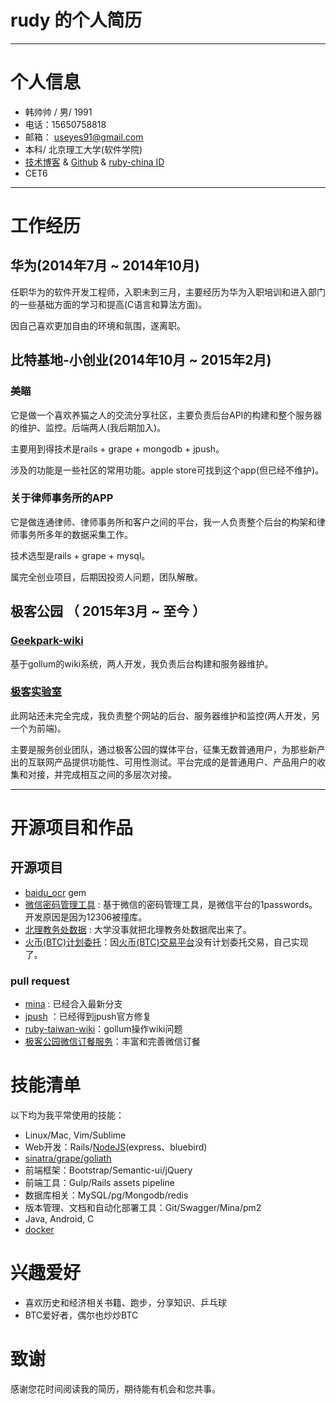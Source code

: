 # rudy 的个人简历
---
# 个人信息

 - 韩帅帅 / 男/ 1991 
 - 电话：15650758818 
 - 邮箱： useyes91@gmail.com
 - 本科/ 北京理工大学(软件学院)
 - [技术博客](http://freeza91.github.io/)  &  [Github](https://github.com/freeza91) & [ruby-china ID](https://ruby-china.org/rudy)
 - CET6
 
---

# 工作经历

## 华为(2014年7月 ~ 2014年10月)
任职华为的软件开发工程师，入职未到三月，主要经历为华为入职培训和进入部门的一些基础方面的学习和提高(C语言和算法方面)。

因自己喜欢更加自由的环境和氛围，遂离职。
 
## 比特基地-小创业(2014年10月 ~ 2015年2月)

### 美瞄
它是做一个喜欢养猫之人的交流分享社区，主要负责后台API的构建和整个服务器的维护、监控。后端两人(我后期加入)。

主要用到得技术是rails + grape + mongodb + jpush。

涉及的功能是一些社区的常用功能。apple store可找到这个app(但已经不维护)。

### 关于律师事务所的APP
它是做连通律师、律师事务所和客户之间的平台，我一人负责整个后台的构架和律师事务所多年的数据采集工作。

技术选型是rails + grape + mysql。

属完全创业项目，后期因投资人问题，团队解散。

## 极客公园 （ 2015年3月 ~ 至今 ）

### [Geekpark-wiki](https://github.com/GeekPark/Geek_Wiki)
基于gollum的wiki系统，两人开发，我负责后台构建和服务器维护。
### [极客实验室](http://geeklab.cc/)

此网站还未完全完成，我负责整个网站的后台、服务器维护和监控(两人开发，另一个为前端)。

主要是服务创业团队，通过极客公园的媒体平台，征集无数普通用户，为那些新产出的互联网产品提供功能性、可用性测试。平台完成的是普通用户、产品用户的收集和对接，并完成相互之间的多层次对接。

---

# 开源项目和作品

## 开源项目

 - [baidu_ocr](https://github.com/Freeza91/baidu_ocr) gem
 - [微信密码管理工具](https://github.com/Freeza91/secret-wechat) : 基于微信的密码管理工具，是微信平台的1passwords。开发原因是因为12306被撞库。
 - [北理教务处数据](https://github.com/Freeza91/bit-jwc-v1) : 大学没事就把北理教务处数据爬出来了。
 - [火币(BTC)计划委托](https://github.com/Freeza91/btc-auto-trade)：因[火币(BTC)交易平台](https://www.huobi.com/)没有计划委托交易，自己实现了。

 
### pull request

- [mina](https://github.com/mina-deploy/mina/pull/349) : 已经合入最新分支
- [jpush](https://github.com/jpush/jpush-api-ruby-client/pull/6) ：已经得到jpush官方修复
- [ruby-taiwan-wiki](https://github.com/rubytaiwan/ruby-taiwan/pull/111/files)：gollum操作wiki问题
- [极客公园微信订餐服务](https://github.com/dofy/parker)：丰富和完善微信订餐

# 技能清单

以下均为我平常使用的技能：

- Linux/Mac, Vim/Sublime
- Web开发：Rails/[NodeJS](https://github.com/Freeza91/wechat-shake-game)(express、bluebird)
- [sinatra/grape/goliath](https://github.com/Freeza91/ruby-api-examples)
- 前端框架：Bootstrap/Semantic-ui/jQuery
- 前端工具：Gulp/Rails assets pipeline
- 数据库相关：MySQL/pg/Mongodb/redis
- 版本管理、文档和自动化部署工具：Git/Swagger/Mina/pm2
- Java, Android, C
- [docker](https://github.com/Freeza91/rabbitmq-demo)

# 兴趣爱好

- 喜欢历史和经济相关书籍、跑步，分享知识、乒乓球
- BTC爱好者，偶尔也炒炒BTC


# 致谢

感谢您花时间阅读我的简历，期待能有机会和您共事。
